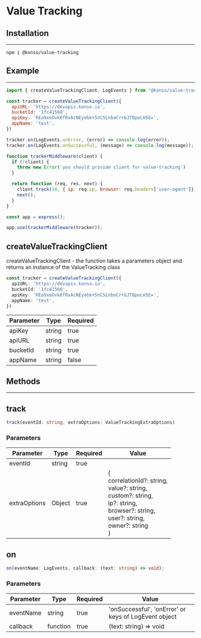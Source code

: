 # Value Tracking

## Installation

---

`npm i @konso/value-tracking`

## Example

---

```javascript
import { createValueTrackingClient, LogEvents } from "@konso/value-tracking";

const tracker = createValueTrackingClient({
  apiURL: 'https://devapis.konso.io',
  bucketId: '1fc41560',
  apiKey: 'REa9xeOvk6fRxAcNEyebk+5nC5LnbeCr+bJTBpoLm5E=',
  appName: 'test',
})

tracker.on(LogEvents.onError, (error) => console.log(error));
tracker.on(LogEvents.onSuccessful, (message) => console.log(message));

function trackerMiddleware(client) {
  if (!client) {
    throw new Error('you should provide client for value-tracking')
  }

  return function (req, res, next) {
    client.track(10, { ip: req.ip, browser: req.headers['user-agent']})
    next();
  }
}

const app = express();

app.use(trackerMiddleware(tracker));
```

## createValueTrackingClient

createValueTrackingClient - the function takes a parameters object and returns an instance of the ValueTracking class

```typescript
const tracker = createValueTrackingClient({
  apiURL: 'https://devapis.konso.io',
  bucketId: '1fc41560',
  apiKey: 'REa9xeOvk6fRxAcNEyebk+5nC5LnbeCr+bJTBpoLm5E=',
  appName: 'test',
})
```

| Parameter | Type     | Required |
|:----------|----------|:---------|
| apiKey    | string   | true     |
| apiURL    | string   | true     |
| bucketId  | string   | true     |
| appName   | string   | false    |

## Methods

---

## track

```typescript
track(eventId: string, extraOptions: ValueTrackingExtraOptions)
```

### Parameters

| Parameter    | Type   | Required | Value                                                                                                                                                     |
|--------------|--------|----------|-----------------------------------------------------------------------------------------------------------------------------------------------------------|
| eventId      | string | true     |                                                                                                                                                           |
| extraOptions | Object | true     | {<br/>correlationId?: string,<br/>value?: string,<br/>custom?: string,<br/>ip?: string,<br/>browser?: string,<br/>user?: string,<br/>owner?: string<br/>} |

## on

```typescript
on(eventName: LogEvents, callback: (text: string) => void);
```

### Parameters

| Parameter | Type     | Required | Value                                                |
|-----------|----------|----------|------------------------------------------------------|
| eventName | string   | true     | 'onSuccessful', 'onError' or keys of LogEvent object |
| callback  | function | true     | (text: string) => void                               |
